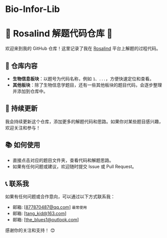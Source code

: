 # Bio-Infor-Lib
# 🌟 Rosalind 解题代码仓库 🌟

欢迎来到我的 GitHub 仓库！这里记录了我在 [Rosalind](https://rosalind.info/) 平台上解题的过程代码。

## 🧬 仓库内容

- **生物信息板块**：以题号为代码名称，例如 `1、...`，方便快速定位和查看。
- **其他板块**：除了生物信息学题目，还有一些其他板块的题目代码，会逐步整理并添加到仓库中。

## 🚀 持续更新

我会持续更新这个仓库，添加更多的解题代码和思路。如果你对某些题目感兴趣，欢迎关注和参与！

## 📚 如何使用

- 直接点击对应的题目文件夹，查看代码和解题思路。
- 如果有任何问题或建议，欢迎随时提交 Issue 或 Pull Request。

## 📞 联系我

如果有任何问题或合作意向，可以通过以下方式联系我：
- 邮箱: [877870487@qq.com] `最常使用`
- 邮箱: [tang_kid@163.com]
- 邮箱: [the_blues1@outlook.com]

感谢你的关注和支持！ 😊
